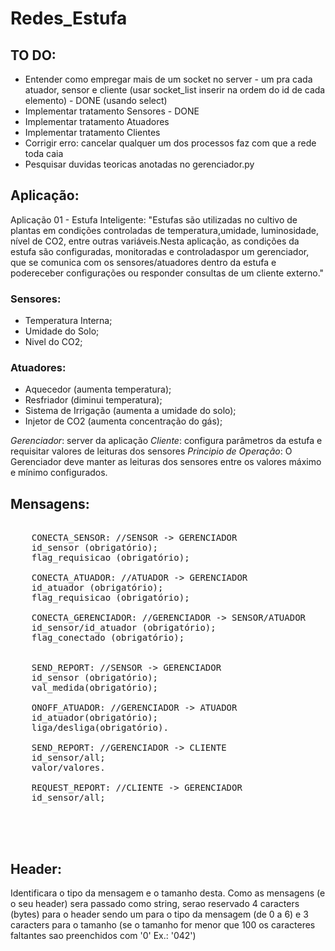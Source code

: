 # Redes_Estufa

## TO DO:
* Entender como empregar mais de um socket no server - um pra cada atuador, sensor e cliente (usar socket_list inserir na ordem do id de cada elemento) - DONE (usando select)
* Implementar tratamento Sensores - DONE
* Implementar tratamento Atuadores
* Implementar tratamento Clientes
* Corrigir erro: cancelar qualquer um dos processos faz com que a rede toda caia
* Pesquisar duvidas teoricas anotadas no gerenciador.py


## Aplicação:
Aplicação 01 - Estufa Inteligente: "Estufas são utilizadas no cultivo de plantas em condições controladas de temperatura,umidade, luminosidade, nível de CO2, entre outras variáveis.Nesta aplicação, as condições da estufa são configuradas, monitoradas e controladaspor um gerenciador, que se comunica com os sensores/atuadores dentro da estufa e podereceber configurações ou responder consultas de um cliente externo."

### Sensores:
* Temperatura Interna;
* Umidade do Solo;
* Nivel do CO2;
### Atuadores:
* Aquecedor (aumenta temperatura);
* Resfriador (diminui temperatura);
* Sistema de Irrigação (aumenta a umidade do solo);
* Injetor de CO2 (aumenta concentração do gás);

*Gerenciador*: server da aplicação
*Cliente*: configura parâmetros da estufa e requisitar valores de leituras dos sensores
*Principio de Operação*: O Gerenciador deve manter as leituras dos sensores entre os valores máximo e mínimo configurados.

## Mensagens:
<pre>

	CONECTA_SENSOR: //SENSOR -> GERENCIADOR
	id_sensor (obrigatório);
	flag_requisicao (obrigatório);

	CONECTA_ATUADOR: //ATUADOR -> GERENCIADOR
	id_atuador (obrigatório);
	flag_requisicao (obrigatório);

	CONECTA_GERENCIADOR: //GERENCIADOR -> SENSOR/ATUADOR
	id_sensor/id_atuador (obrigatório);
	flag_conectado (obrigatório);


	SEND_REPORT: //SENSOR -> GERENCIADOR
	id_sensor (obrigatório);
	val_medida(obrigatório);	

	ONOFF_ATUADOR: //GERENCIADOR -> ATUADOR
	id_atuador(obrigatório);
	liga/desliga(obrigatório).

	SEND_REPORT: //GERENCIADOR -> CLIENTE
	id_sensor/all;
	valor/valores.

	REQUEST_REPORT: //CLIENTE -> GERENCIADOR
	id_sensor/all;




</pre>

## Header:
Identificara o tipo da mensagem e o tamanho desta. Como as mensagens (e o seu header) sera passado como string, serao reservado 4 caracters (bytes) para o header sendo um para o tipo da mensagem (de 0 a 6) e 3 caracters para o tamanho (se o tamanho for menor que 100 os caracteres faltantes sao preenchidos com '0' Ex.: '042')
